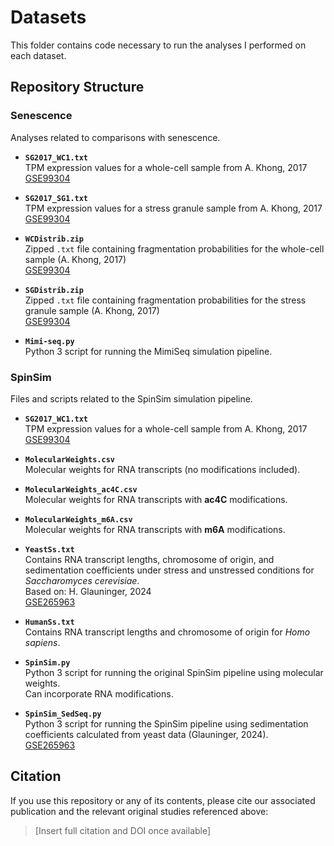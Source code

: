# Datasets

This folder contains code necessary to run the analyses I performed on each dataset.

## Repository Structure

### Senescence 

Analyses related to comparisons with senescence.

- **`SG2017_WC1.txt`**  
  TPM expression values for a whole-cell sample from A. Khong, 2017  
  [GSE99304](https://www.ncbi.nlm.nih.gov/geo/query/acc.cgi?acc=GSE99304)

- **`SG2017_SG1.txt`**  
  TPM expression values for a stress granule sample from A. Khong, 2017  
  [GSE99304](https://www.ncbi.nlm.nih.gov/geo/query/acc.cgi?acc=GSE99304)

- **`WCDistrib.zip`**  
  Zipped `.txt` file containing fragmentation probabilities for the whole-cell sample (A. Khong, 2017)  
  [GSE99304](https://www.ncbi.nlm.nih.gov/geo/query/acc.cgi?acc=GSE99304)

- **`SGDistrib.zip`**  
  Zipped `.txt` file containing fragmentation probabilities for the stress granule sample (A. Khong, 2017)  
  [GSE99304](https://www.ncbi.nlm.nih.gov/geo/query/acc.cgi?acc=GSE99304)

- **`Mimi-seq.py`**  
  Python 3 script for running the MimiSeq simulation pipeline.

### SpinSim

Files and scripts related to the SpinSim simulation pipeline.

- **`SG2017_WC1.txt`**  
  TPM expression values for a whole-cell sample from A. Khong, 2017  
  [GSE99304](https://www.ncbi.nlm.nih.gov/geo/query/acc.cgi?acc=GSE99304)

- **`MolecularWeights.csv`**  
  Molecular weights for RNA transcripts (no modifications included).

- **`MolecularWeights_ac4C.csv`**  
  Molecular weights for RNA transcripts with **ac4C** modifications.

- **`MolecularWeights_m6A.csv`**  
  Molecular weights for RNA transcripts with **m6A** modifications.

- **`YeastSs.txt`**  
  Contains RNA transcript lengths, chromosome of origin, and sedimentation coefficients under stress and unstressed conditions for *Saccharomyces cerevisiae*.  
  Based on: H. Glauninger, 2024  
  [GSE265963](https://www.ncbi.nlm.nih.gov/geo/query/acc.cgi?acc=GSE265963)

- **`HumanSs.txt`**  
  Contains RNA transcript lengths and chromosome of origin for *Homo sapiens*.

- **`SpinSim.py`**  
  Python 3 script for running the original SpinSim pipeline using molecular weights.  
  Can incorporate RNA modifications.

- **`SpinSim_SedSeq.py`**  
  Python 3 script for running the SpinSim pipeline using sedimentation coefficients calculated from yeast data (Glauninger, 2024).  
  [GSE265963](https://www.ncbi.nlm.nih.gov/geo/query/acc.cgi?acc=GSE265963)

## Citation

If you use this repository or any of its contents, please cite our associated publication and the relevant original studies referenced above:

> [Insert full citation and DOI once available]

